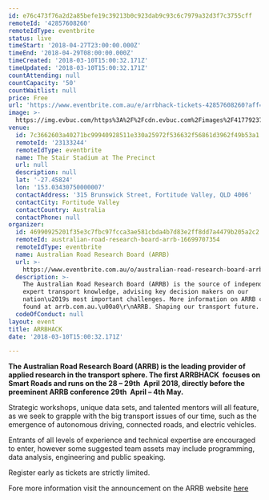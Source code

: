 ```yaml
---
id: e76c473f76a2d2a85befe19c39213b0c923dab9c93c6c7979a32d3f7c3755cff
remoteId: '42857608260'
remoteIdType: eventbrite
status: live
timeStart: '2018-04-27T23:00:00.000Z'
timeEnd: '2018-04-29T08:00:00.000Z'
timeCreated: '2018-03-10T15:00:32.171Z'
timeUpdated: '2018-03-10T15:00:32.171Z'
countAttending: null
countCapacity: '50'
countWaitlist: null
price: Free
url: 'https://www.eventbrite.com.au/e/arrbhack-tickets-42857608260?aff=ebapi'
image: >-
  https://img.evbuc.com/https%3A%2F%2Fcdn.evbuc.com%2Fimages%2F41779237%2F243611402839%2F1%2Foriginal.jpg?s=d698edc91daebce14a82287e797cf05e
venue:
  id: 7c3662603a40271bc99940928511e330a25972f536632f56861d3962f49b53a1
  remoteId: '23133244'
  remoteIdType: eventbrite
  name: The Stair Stadium at The Precinct
  url: null
  description: null
  lat: '-27.45824'
  lon: '153.03430750000007'
  contactAddress: '315 Brunswick Street, Fortitude Valley, QLD 4006'
  contactCity: Fortitude Valley
  contactCountry: Australia
  contactPhone: null
organizer:
  id: 46990925201f35e3c7fbc97fcca3ae581cbda4b7d83e2ff8dd7a4479b205a2c2
  remoteId: australian-road-research-board-arrb-16699707354
  remoteIdType: eventbrite
  name: Australian Road Research Board (ARRB)
  url: >-
    https://www.eventbrite.com.au/o/australian-road-research-board-arrb-16699707354
  description: >-
    The Australian Road Research Board (ARRB) is the source of independent
    expert transport knowledge, advising key decision makers on our
    nation\u2019s most important challenges. More information on ARRB can be
    found at arrb.com.au.\u00a0\r\nARRB. Shaping our transport future.
  codeOfConduct: null
layout: event
title: ARRBHACK
date: '2018-03-10T15:00:32.171Z'

---
```

<P CLASS="MsoNormal"><STRONG>The Australian Road Research Board (ARRB) is the leading provider of applied research in the transport sphere. The first ARRBHACK  focu</STRONG><SPAN><STRONG>ses on Smart Roads and runs on the 28 – 29th  April 2018, directly before the preeminent ARRB conference 29th  April – 4th May.</STRONG></SPAN></P>
<P CLASS="MsoNormal"><SPAN> Strategic workshops, unique data sets, and talented mentors will all feature, as we seek to grapple with the big transport issues of our time, such as the emergence of autonomous driving, connected roads, and electric vehicles.</SPAN></P>
<P CLASS="MsoNormal">Entrants of all levels of experience and technical expertise are encouraged to enter, however some suggested team assets may include programming, data analysis, engineering and public speaking. </P>
<P CLASS="MsoNormal">Register early as tickets are strictly limited.</P>
<P CLASS="MsoNormal">Fore more information visit the announcement on the ARRB website <A TITLE="here" HREF="https://www.arrb.com.au/news/arrb-hack-a-thon-shaping-the-way-to-smarter-roads" TARGET="_blank" REL="noopener noreferrer nofollow">here</A></P>
